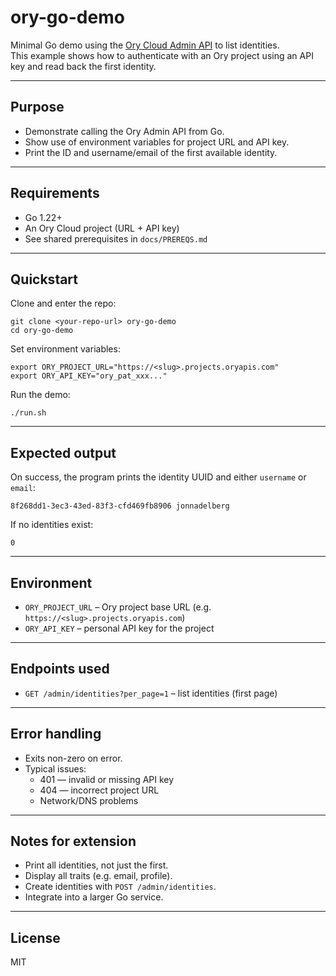 # ory-go-demo

Minimal Go demo using the [Ory Cloud Admin API](https://www.ory.sh/docs/reference/api) to list identities.  
This example shows how to authenticate with an Ory project using an API key and read back the first identity.

---

## Purpose
- Demonstrate calling the Ory Admin API from Go.
- Show use of environment variables for project URL and API key.
- Print the ID and username/email of the first available identity.

---

## Requirements
- Go 1.22+
- An Ory Cloud project (URL + API key)
- See shared prerequisites in `docs/PREREQS.md`

---

## Quickstart

Clone and enter the repo:

    git clone <your-repo-url> ory-go-demo
    cd ory-go-demo

Set environment variables:

    export ORY_PROJECT_URL="https://<slug>.projects.oryapis.com"
    export ORY_API_KEY="ory_pat_xxx..."

Run the demo:

    ./run.sh

---

## Expected output

On success, the program prints the identity UUID and either `username` or `email`:

    8f268dd1-3ec3-43ed-83f3-cfd469fb8906 jonnadelberg

If no identities exist:

    0

---

## Environment

- `ORY_PROJECT_URL` – Ory project base URL (e.g. `https://<slug>.projects.oryapis.com`)
- `ORY_API_KEY` – personal API key for the project

---

## Endpoints used
- `GET /admin/identities?per_page=1` – list identities (first page)

---

## Error handling
- Exits non-zero on error.
- Typical issues:
  - 401 — invalid or missing API key
  - 404 — incorrect project URL
  - Network/DNS problems

---

## Notes for extension
- Print all identities, not just the first.
- Display all traits (e.g. email, profile).
- Create identities with `POST /admin/identities`.
- Integrate into a larger Go service.

---

## License
MIT
